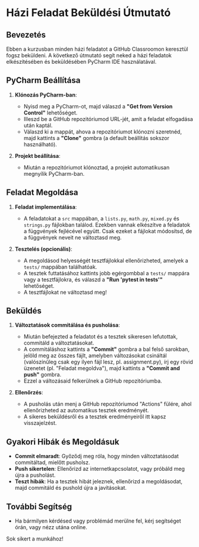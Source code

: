 # Házi Feladat Beküldési Útmutató

## Bevezetés

Ebben a kurzusban minden házi feladatot a GitHub Classroomon keresztül fogsz beküldeni. A következő útmutató segít neked a házi feladatok elkészítésében és beküldésében PyCharm IDE használatával.

## PyCharm Beállítása

1. **Klónozás PyCharm-ban**:
   - Nyisd meg a PyCharm-ot, majd válaszd a **"Get from Version Control"** lehetőséget.
   - Illeszd be a GitHub repozitóriumod URL-jét, amit a feladat elfogadása után kaptál.
   - Válaszd ki a mappát, ahova a repozitóriumot klónozni szeretnéd, majd kattints a **"Clone"** gombra (a default beállítás sokszor használható).

2. **Projekt beállítása**:
   - Miután a repozitóriumot klónoztad, a projekt automatikusan megnyílik PyCharm-ban.

## Feladat Megoldása

1. **Feladat implementálása**:
   - A feladatokat a `src` mappában, a `lists.py`, `math.py`, `mixed.py` és `strings.py` fájlokban találod. Ezekben vannak elkészítve a feladatok a függvények fejlécével együtt. Csak ezeket a fájlokat módosítsd, de a függvények neveit ne változtasd meg. 

2. **Tesztelés (opcionális)**:
   - A megoldásod helyességét tesztfájlokkal ellenőrizheted, amelyek a `tests/` mappában találhatóak.
   - A tesztek futtatásához kattints jobb egérgombbal a `tests/` mappára vagy a tesztfájlokra, és válaszd a **"Run 'pytest in tests'"** lehetőséget.
   - A tesztfájlokat ne változtasd meg!

## Beküldés

1. **Változtatások commitálása és pusholása**:
   - Miután befejezted a feladatot és a tesztek sikeresen lefutottak, commitáld a változtatásokat.
   - A commitáláshoz kattints a **"Commit"** gombra a bal felső sarokban, jelöld meg az összes fájlt, amelyben változásokat csináltál (valószínűleg csak egy ilyen fájl lesz, pl. assignment.py), írj egy rövid üzenetet (pl. "Feladat megoldva"), majd kattints a **"Commit and push"** gombra.
   - Ezzel a változásaid felkerülnek a GitHub repozitóriumba.

2. **Ellenőrzés**:
   - A pusholás után menj a GitHub repozitóriumod "Actions" fülére, ahol ellenőrizheted az automatikus tesztek eredményét.
   - A sikeres beküldésről és a tesztek eredményeiről itt kapsz visszajelzést.

## Gyakori Hibák és Megoldásuk

- **Commit elmaradt**: Győződj meg róla, hogy minden változtatásodat commitáltad, mielőtt pusholsz.
- **Push sikertelen**: Ellenőrizd az internetkapcsolatot, vagy próbáld meg újra a pusholást.
- **Teszt hibák**: Ha a tesztek hibát jeleznek, ellenőrizd a megoldásodat, majd commitáld és pushold újra a javításokat.

## További Segítség

- Ha bármilyen kérdésed vagy problémád merülne fel, kérj segítséget órán, vagy nézz utána online.

Sok sikert a munkához!

